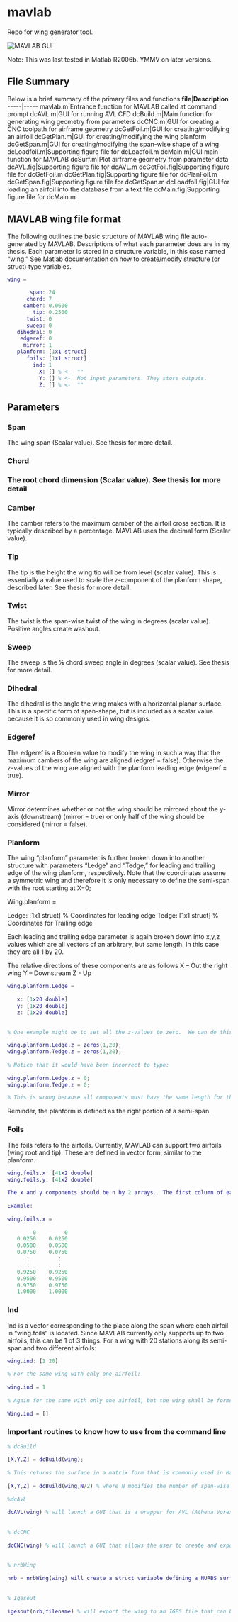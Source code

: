 # mavlab
Repo for wing generator tool.  

![MAVLAB GUI](https://github.com/foomoon/mavlab/raw/img/mavlab-gui.jpg)


Note: This was last tested in Matlab R2006b.  YMMV on later versions.  

## File Summary

Below is a brief summary of the primary files and functions
**file**|**Description**
-----|-----
mavlab.m|Entrance function for MAVLAB called at command prompt
dcAVL.m|GUI for running AVL CFD
dcBuild.m|Main function for generating wing geometry from parameters
dcCNC.m|GUI for creating a CNC toolpath for airframe geometry
dcGetFoil.m|GUI for creating/modifying an airfoil
dcGetPlan.m|GUI for creating/modifying the wing planform
dcGetSpan.m|GUI for creating/modifying the span-wise shape of a wing
dcLoadfoil.m|Supporting figure file for dcLoadfoil.m
dcMain.m|GUI main function for MAVLAB
dcSurf.m|Plot airframe geometry from parameter data
dcAVL.fig|Supporting figure file for dcAVL.m
dcGetFoil.fig|Supporting figure file for dcGetFoil.m
dcGetPlan.fig|Supporting figure file for dcPlanFoil.m
dcGetSpan.fig|Supporting figure file for dcGetSpan.m
dcLoadfoil.fig|GUI for loading an airfoil into the database from a text file
dcMain.fig|Supporting figure file for dcMain.m



## MAVLAB wing file format
 
The following outlines the basic structure of MAVLAB wing file auto-generated by MAVLAB.  Descriptions of what each parameter does are in my thesis.  Each parameter is stored in a structure variable, in this case named “wing.”  See Matlab documentation on how to create/modify structure (or struct) type variables.  

```matlab
wing =
 
       span: 24
      chord: 7
     camber: 0.0600
        tip: 0.2500
      twist: 0
      sweep: 0
   dihedral: 0
    edgeref: 0
     mirror: 1
   planform: [1x1 struct]
      foils: [1x1 struct]
        ind: 1
          X: [] % <-  ""
          Y: [] % <-  Not input parameters. They store outputs.
          Z: [] % <-  ""
```

## Parameters

### Span
 
The wing span (Scalar value). See thesis for more detail.
 
### Chord
 
### The root chord dimension (Scalar value).  See thesis for more detail
 
### Camber
 
The camber refers to the maximum camber of the airfoil cross section.  It is typically described by a percentage.  MAVLAB uses the decimal form (Scalar value).
 
### Tip
 
The tip is the height the wing tip will be from level (scalar value).  This is essentially a value used to scale the z-component of the planform shape, described later. See thesis for more detail.
 
### Twist
 
The twist is the span-wise twist of the wing in degrees (scalar value). Positive angles create washout.
 
### Sweep
 
The sweep is the ¼ chord sweep angle in degrees (scalar value).  See thesis for more detail.
 
### Dihedral
 
The dihedral is the angle the wing makes with a horizontal planar surface.  This is a specific form of span-shape, but is included as a scalar value because it is so commonly used in wing designs.
 
### Edgeref
 
The edgeref is a Boolean value to modify the wing in such a way that the maximum cambers of the wing are aligned (edgref = false).  Otherwise the z-values of the wing are aligned with the planform leading edge (edgeref = true).
 
### Mirror
 
Mirror determines whether or not the wing should be mirrored about the y-axis (downstream) (mirror = true) or only half of the wing should be considered (mirror = false).
 
 
### Planform
 
The wing “planform” parameter is further broken down into another structure with parameters “Ledge” and “Tedge,” for leading and trailing edge of the wing planform, respectively.  Note that the coordinates assume a symmetric wing and therefore it is only necessary to define the semi-span with the root starting at X=0;
 

Wing.planform =
 
   Ledge: [1x1 struct] % Coordinates for leading edge
   Tedge: [1x1 struct] % Coordinates for Trailing edge
 
Each leading and trailing edge parameter is again broken down into x,y,z values which are all vectors of an arbitrary, but same length.  In this case they are all 1 by 20.  
 
The relative directions of these components are as follows
X – Out the right wing
Y – Downstream
Z - Up
 
```matlab
wing.planform.Ledge =
 
   x: [1x20 double]
   y: [1x20 double]
   z: [1x20 double]

 
% One example might be to set all the z-values to zero.  We can do this by typing:
 
wing.planform.Ledge.z = zeros(1,20);
wing.planform.Tedge.z = zeros(1,20);
 
% Notice that it would have been incorrect to type:
 
wing.planform.Ledge.z = 0;
wing.planform.Tedge.z = 0;

% This is wrong because all components must have the same length for the leading and trailing edge.

```
 
Reminder, the planform is defined as the right portion of a semi-span.
 
 
### Foils
 
The foils refers to the airfoils.  Currently, MAVLAB can support two airfoils (wing root and tip).  These are defined in vector form, similar to the planform.

```matlab
wing.foils.x: [41x2 double]
wing.foils.y: [41x2 double]
 
The x and y components should be n by 2 arrays.  The first column of each corresponds to the root airfoil and the second corresponds to the tip.
 
Example:
 
wing.foils.x =
 
        0         0
   0.0250    0.0250
   0.0500    0.0500
   0.0750    0.0750
      :         :
      :         :
   0.9250    0.9250
   0.9500    0.9500
   0.9750    0.9750
   1.0000    1.0000

```

### Ind
 
Ind is a vector corresponding to the place along the span where each airfoil in “wing.foils” is located.  Since MAVLAB currently only supports up to two airfoils, this can be 1 of 3 things. For a wing with 20 stations along its semi-span and two different airfoils:

```matlab
wing.ind: [1 20]
 
% For the same wing with only one airfoil:
 
wing.ind = 1
 
% Again for the same with only one airfoil, but the wing shall be formed in such a way that is similar to projecting the planform onto a singly curved surface:
 
Wing.ind = []
```
 
 
 
### Important routines to know how to use from the command line
 
```matlab
% dcBuild
 
[X,Y,Z] = dcBuild(wing);
 
% This returns the surface in a matrix form that is commonly used in Matlab routines such as “surf(X,Y,Z)” or “mesh(X,Y,Z)”
 
[X,Y,Z] = dcBuild(wing,N/2) % where N modifies the number of span-wise stations of the wing.
 
%dcAVL
 
dcAVL(wing) % will launch a GUI that is a wrapper for AVL (Athena Vorex Lattice) CFD.  See thesis for more documentation.
 
 
% dcCNC
 
dcCNC(wing) % will launch a GUI that allows the user to create and export a toolpath for the SERVO CNC machine at the University of Florida Machine shop. *Note: if a different machine is required for milling, modifications will have to be made to “cncpost.m”.  
 
 
% nrbWing
 
nrb = nrbWing(wing) will create a struct variable defining a NURBS surface for the wing.  This is the typical representation of a surface in most CAD programs.
 
 
% Igesout
 
igesout(nrb,filename) % will export the wing to an IGES file that can be read by most CAD programs (such as Mechanical Desktop, ProE, Mastercam, Solid Works, etc).  Exporting to IGES and opening in Mastercam is the preferred method for CNC applications involving a milling machine other than SERVO.

```